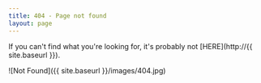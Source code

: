 ```yaml
---
title: 404 - Page not found
layout: page
---
```


If you can't find what you're looking for, it's probably not \[HERE\](http://{{ site.baseurl }}).

!\[Not Found\]({{ site.baseurl }}/images/404.jpg)